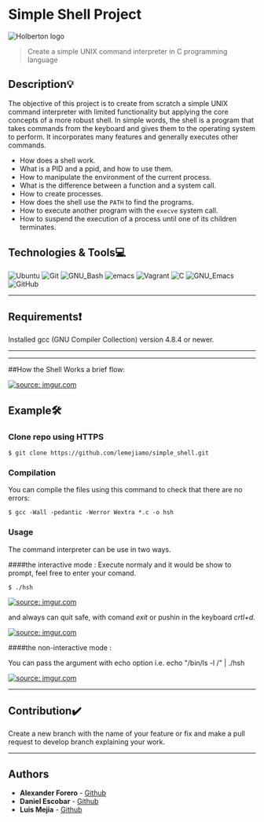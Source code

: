 # Simple Shell Project
![Holberton logo](https://www.holbertonschool.com/holberton-logo.png)
> Create a simple UNIX command interpreter in C programming language

## Description:bulb:

The objective of this project is to create from scratch a simple UNIX command interpreter with limited functionality but applying the core concepts of a more robust shell. In simple words, the shell is a program that takes commands from the keyboard and gives them to the operating system to perform. It incorporates many features and generally executes other commands.

* How does a shell work.
* What is a PID and a ppid, and how to use them.
* How to manipulate the environment of the current process.
* What is the difference between a function and a system call.
* How to create processes.
* How does the shell use the ```PATH``` to find the programs.
* How to execute another program with the ```execve``` system call.
* How to suspend the execution of a process until one of its children terminates.

## Technologies & Tools:computer:

![Ubuntu](https://img.shields.io/badge/-Ubuntu-E95420?&style=flat-square&logo=Ubuntu&labelColor=282828)
![Git](https://img.shields.io/badge/-Git-F05032?logo=git&style=flat-square&labelColor=282828)
![GNU_Bash](https://img.shields.io/badge/-GNU_Bash-4EAA25?logo=GNU-Bash&style=flat-square&labelColor=282828)
![emacs](https://img.shields.io/badge/-emacs-green)
![Vagrant](https://img.shields.io/badge/-Vagrant-1563FF?logo=Vagrant&style=flat-square&logoColor=1563FF&labelColor=282828)
![C](https://img.shields.io/badge/-C-A8B9CC?logo=C&style=flat-square&labelColor=282828)
![GNU_Emacs](https://img.shields.io/badge/-GNU_Emacs-7F5AB6?logo=GNU-Emacs&style=flat-square&labelColor=282828)
![GitHub](https://img.shields.io/badge/-GitHub-181717?logo=GitHub&style=flat-square&labelColor=282828)

---

## Requirements:exclamation:
Installed gcc (GNU Compiler Collection) version 4.8.4 or newer.

---

---

##How the Shell Works
a brief flow:

<a href="https://imgur.com/ibcpDsi"><img src="https://i.imgur.com/ibcpDsi.png" title="source: imgur.com" /></a>


## Example:hammer_and_wrench:
### Clone repo using HTTPS
```
$ git clone https://github.com/lemejiamo/simple_shell.git
```

### Compilation
You can compile the files using this command to check that there are no errors:
```
$ gcc -Wall -pedantic -Werror Wextra *.c -o hsh
```

### Usage
The command interpreter can be use in two ways. 

####the interactive mode :
Execute normaly and it would be show to prompt, feel free to enter your comand.
```
$ ./hsh
```
<a href="https://imgur.com/kQcYfIF"><img src="https://i.imgur.com/kQcYfIF.png" title="source: imgur.com" /></a>

and always can quit safe, with comand   *exit* or  pushin in the keyboard *crtl+d.*

<a href="https://imgur.com/JBPkP1K"><img src="https://i.imgur.com/JBPkP1K.png" title="source: imgur.com" /></a>

####the non-interactive mode :

You can pass the argument with echo option i.e. echo "/bin/ls  -l /" | ./hsh 

<a href="https://imgur.com/7IFtksE"><img src="https://i.imgur.com/7IFtksE.png" title="source: imgur.com" /></a>


---

## Contribution:heavy_check_mark:
Create a new branch with the name of your feature or fix and make a pull request to develop branch explaining your work.

---

## Authors
* **Alexander Forero** - [Github](https://github.com/ForeroAlexander)
* **Daniel Escobar** - [Github](https://github.com/dantereto)
* **Luis Mejia** - [Github](https://github.com/lemejiamo)